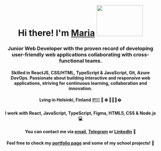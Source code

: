 ### 

<h1 align="center">Hi there!  I'm <a href="https://quirky-volhard-97161d.netlify.app/" target="_blank">Maria</a>
<img src="https://media.giphy.com/media/bcKmIWkUMCjVm/giphy.gif" width="150" height="100"/>
</h1>
<h3 align="center">Junior Web Developer with the proven record of developing user-friendly web applications collaborating with cross-functional teams.</h3>

<h4 align="center">Skilled in ReactJS, CSS/HTML, TypeScript & JavaScript, Git, Azure DevOps. Passionate about building interactive and responsive web applications, striving for continuous learning, collaboration and innovation.</h4>



<h4 align="center">Lving in Helsinki, Finland 🇫🇮 🌲 ❄️ 👩🏻‍💻� </h4>

<h4 align="center">I work with React, JavaScript, TypeScript, Figma, HTML5, CSS & Node.js  💻 </h4>

<h4 align="center">You can contact me via <a href="mailto:maria.pokryshkina@gmail.com" target="_blank">email</a>, <a href="https://t.me/absolut_exempel/" target="_blank">Telegram</a> or <a href="https://www.linkedin.com/in/maria-pokryshkina-0251214b/" target="_blank">LinkedIn</a> 🦋 </h4>

<h4 align="center">Feel free to check my <a href="https://personal-portfolio-tawny-alpha.vercel.app" target="_blank">portfolio page</a> and some of my school projects! 👀</h4>




<!--
**mariapokryshkina/mariapokryshkina** is a ✨ _special_ ✨ repository because its `README.md` (this file) appears on your GitHub profile.

Here are some ideas to get you started:

- 🔭 I’m currently working on ...
- 🌱 I’m currently learning ...
- 👯 I’m looking to collaborate on ...
- 🤔 I’m looking for help with ...
- 💬 Ask me about ...
- 📫 How to reach me: ...
- 😄 Pronouns: ...
- ⚡ Fun fact: ...
-->

